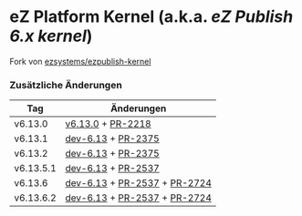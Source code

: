 # eZ Platform Kernel (a.k.a. *eZ Publish 6.x kernel*)

Fork von [ezsystems/ezpublish-kernel](https://github.com/ezsystems/ezpublish-kernel)

### Zusätzliche Änderungen

| Tag | Änderungen |
| ---  | ---  |
| v6.13.0 | [v6.13.0](https://github.com/ezsystems/ezpublish-kernel/releases/tag/v6.13.0) + [PR-2218](https://github.com/ezsystems/ezpublish-kernel/pull/2218) |
| v6.13.1 | [dev-6.13](https://github.com/datafactory/ezpublish-kernel/commit/0db92c2f11bb420314f6f7732fe0cc980c94221a) + [PR-2375](https://github.com/ezsystems/ezpublish-kernel/pull/2375) |
| v6.13.2 | [dev-6.13](https://github.com/datafactory/ezpublish-kernel/commit/c0855304dda5614e1d367ce3be8e13353ceada53) + [PR-2375](https://github.com/ezsystems/ezpublish-kernel/pull/2375) |
| v6.13.5.1 | [dev-6.13](https://github.com/datafactory/ezpublish-kernel/commit/7129d217f06d5347d51c51e137ea715d3320414d) + [PR-2537](https://github.com/ezsystems/ezpublish-kernel/pull/2537) |
| v6.13.6 | [dev-6.13](https://github.com/datafactory/ezpublish-kernel/commit/05c607d57b2b79283c2c1471a1ccfc7a5c99b18a) + [PR-2537](https://github.com/ezsystems/ezpublish-kernel/pull/2537) + [PR-2724](https://github.com/ezsystems/ezpublish-kernel/pull/2724) |
| v6.13.6.2 | [dev-6.13](https://github.com/datafactory/ezpublish-kernel/commit/453ad1148cfc790366a373ea2c5ba6cb22fd60dc) + [PR-2537](https://github.com/ezsystems/ezpublish-kernel/pull/2537) + [PR-2724](https://github.com/ezsystems/ezpublish-kernel/pull/2724) |
